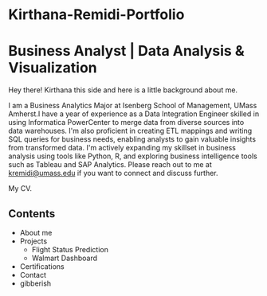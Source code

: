 # Kirthana-Remidi-Portfolio

# **Business Analyst | Data Analysis & Visualization**
Hey there! Kirthana this side and here is a little background about me.

I am a Business Analytics Major at Isenberg School of Management, UMass Amherst.I have a year of experience as a Data Integration Engineer skilled in using Informatica PowerCenter to merge data from diverse sources into data warehouses. I'm also proficient in creating ETL mappings and writing SQL queries for business needs, enabling analysts to gain valuable insights from transformed data. I'm actively expanding my skillset in business analysis using tools like Python, R, and exploring business intelligence tools such as Tableau and SAP Analytics. Please reach out to me at kremidi@umass.edu if you want to connect and discuss further.

My CV.

## **Contents**
* About me
* Projects  
  - Flight Status Prediction
  - Walmart Dashboard
* Certifications
* Contact
* gibberish

